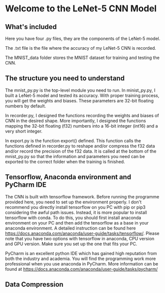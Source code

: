 # Welcome to the LeNet-5 CNN Model



## What's included

Here you have four .py files, they are the components of the LeNet-5 model.

The .txt file is the file where the accuracy of my LeNet-5 CNN is recorded.

The MNIST_data folder stores the MNIST dataset for training and testing the CNN.



## The structure you need to understand

The mnist_py.py is the top-level module you need to run. In minist_py.py, I built a LeNet-5 model and tested its accuracy. With proper training process, you will get the weights and biases. These parameters are 32-bit floating numbers by default.

In recorder.py, I designed the functions recording the weights and biases of CNN in the desired shape. More importantly, I designed the functions mapping the 32-bit floating (f32) numbers into a 16-bit integer (int16) and a very short integer.

In export.py is the function export() defined. This function calls the functions defined in recorder.py to reshape and/or compress the f32 data and/or record the precision of the f32 data. It is called at the bottom of the mnist_py.py so that the information and parameters you need can be exported to the correct folder when the training is finished.



## Tensorflow, Anaconda environment and PyCharm IDE

The CNN is built with tensorflow framework. Before running the programme provided here, you need to set up the environment properly. I don't recommend you directly install tensorflow on you PC with pip or pip3 considering the awful path issues. Instead, it is more popular to install tensorflow with conda. To do this, you should first install anaconda environment on your PC and then add the tensorflow as a base in your anaconda environment. A detailed instruction can be found here https://docs.anaconda.com/anaconda/user-guide/tasks/tensorflow/. Please note that you have two options with tensorflow in anaconda, CPU version and GPU version. Make sure you set up the one that fits your PC.

PyCharm is an excellent python IDE which has gained high reputation from both the industry and academia. You will find the programming work more professional when you use anaconda in PyCharm. More information can be found at https://docs.anaconda.com/anaconda/user-guide/tasks/pycharm/



## Data Compression



